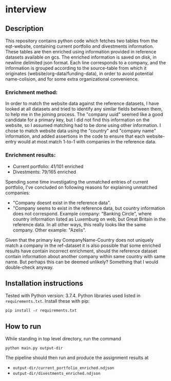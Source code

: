 # interview

## Description
This repository contains python code which fetches two tables from the eqt-website, containing current portfolio and divestments information.
These tables are then enriched using information provided in reference datasets available on gcs.
The enriched information is saved on disk, in newline delimited json format.
Each line corresponds to a company, and the information is grouped according to the source-table from which it originates (website/org-data/funding-data), in order to avoid potential name-colision, and for some extra organizational convenience.

### Enrichment method:
In order to match the website data against the reference datasets, I have looked at all datasets and tried to identify any similar fields between them, to help me in the joining process. The "company uuid" seemed like a good candidate for a primary key, but I did not find this information on the website, so I assumed matching had to be done using other information. I chose to match website data using the "country" and "company name" information, and added assertions in the code to ensure that each website-entry would at most match 1-to-1 with companies in the reference data.

### Enrichment results:
- Current portfolio: 41/101 enriched
- Divestments: 79/165 enriched

Spending some time investigating the  unmatched entries of current portfolio, I've concluded on following reasons for explaining unmatched companies:
- "Company doesnt exist in the reference data".
- "Company seems to exist in the reference data, but country information does not correspond. Example company: "Banking Circle", where country information listed as Luxemburg on web, but Great Britain in the reference data. In all other ways, this really looks like the same company. Other example: "Azelis".

Given that the primary key CompanyName-Country does not uniquely match a company in the ref-dataset it is also possible that some enriched results have contain incorrect enrichment, should the reference dataset contain information about another company within same country with same name. But perhaps this can be deemed unlikely? Something that I would double-check anyway.

## Installation instructions

Tested with Python version: 3.7.4.
Python libraries used listed in `requirements.txt`.
Install these with pip: 
```console
pip install -r requirements.txt
```

## How to run
While standing in top level directory, run the command
```console
python main.py output-dir
```

The pipeline should then run and produce the assignment results at
- `output-dir/current_portfolio_enriched.ndjson`
- `output-dir/divestments_enriched.ndjson`
